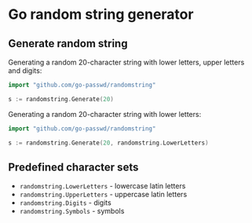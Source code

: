 # Go random string generator

## Generate random string

Generating a random 20-character string with lower letters, upper letters and digits:

~~~go
import "github.com/go-passwd/randomstring"

s := randomstring.Generate(20)
~~~

Generating a random 20-character string with lower letters:

~~~go
import "github.com/go-passwd/randomstring"

s := randomstring.Generate(20, randomstring.LowerLetters)
~~~

## Predefined character sets

* ``randomstring.LowerLetters`` - lowercase latin letters
* ``randomstring.UpperLetters`` - uppercase latin letters
* ``randomstring.Digits`` - digits
* ``randomstring.Symbols`` - symbols
